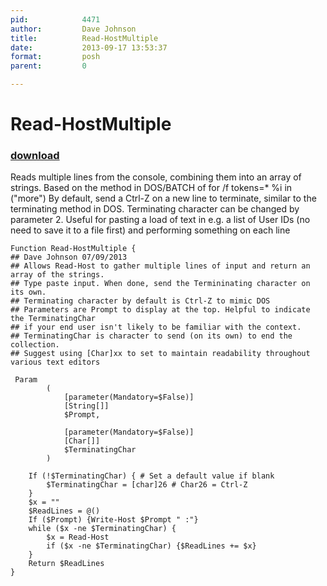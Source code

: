 ```yaml
---
pid:            4471
author:         Dave Johnson
title:          Read-HostMultiple
date:           2013-09-17 13:53:37
format:         posh
parent:         0

---
```


# Read-HostMultiple

### [download](Scripts\4471.ps1)

Reads multiple lines from the console, combining them into an array of strings. Based on the method in DOS/BATCH of
for /f tokens=* %i in ("more")
By default, send a Ctrl-Z on a new line to terminate, similar to the terminating method in DOS. Terminating character can be changed by parameter 2.
Useful for pasting a load of text in e.g. a list of User IDs (no need to save it to a file first) and performing something on each line

```posh
Function Read-HostMultiple {
## Dave Johnson 07/09/2013
## Allows Read-Host to gather multiple lines of input and return an array of the strings.
## Type paste input. When done, send the Termininating character on its own.
## Terminating character by default is Ctrl-Z to mimic DOS
## Parameters are Prompt to display at the top. Helpful to indicate the TerminatingChar
## if your end user isn't likely to be familiar with the context.
## TerminatingChar is character to send (on its own) to end the collection.
## Suggest using [Char]xx to set to maintain readability throughout various text editors

 Param
        (
            [parameter(Mandatory=$False)]
            [String[]]
            $Prompt,
			
			[parameter(Mandatory=$False)]
            [Char[]]
			$TerminatingChar
		) 

	If (!$TerminatingChar) { # Set a default value if blank
		$TerminatingChar = [char]26 # Char26 = Ctrl-Z
	}
	$x = ""
	$ReadLines = @()
	If ($Prompt) {Write-Host $Prompt " :"}
	while ($x -ne $TerminatingChar) {
		$x = Read-Host
		if ($x -ne $TerminatingChar) {$ReadLines += $x}
	}
	Return $ReadLines
}
```
